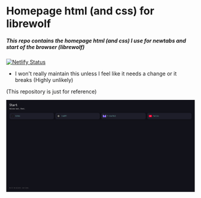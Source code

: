 # Homepage html (and css) for librewolf 
##### This repo contains the homepage html (and css) I use for newtabs and start of the browser (librewolf) 

[![Netlify Status](https://api.netlify.com/api/v1/badges/8a991273-768b-45ea-aebe-3b07fee9c514/deploy-status)](https://app.netlify.com/projects/randomdude16671homepage/deploys)

- I won't really maintain this unless I feel like it needs a change or it breaks  (Highly unlikely) 

(This repository is just for reference) 


![Screenshot.png](screenshot.png)
